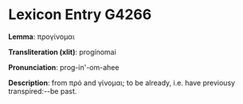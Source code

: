 # Lexicon Entry G4266

**Lemma**: προγίνομαι

**Transliteration (xlit)**: progínomai

**Pronunciation**: prog-in'-om-ahee

**Description**:
from πρό and γίνομαι; to be already, i.e. have previousy transpired:--be past.
